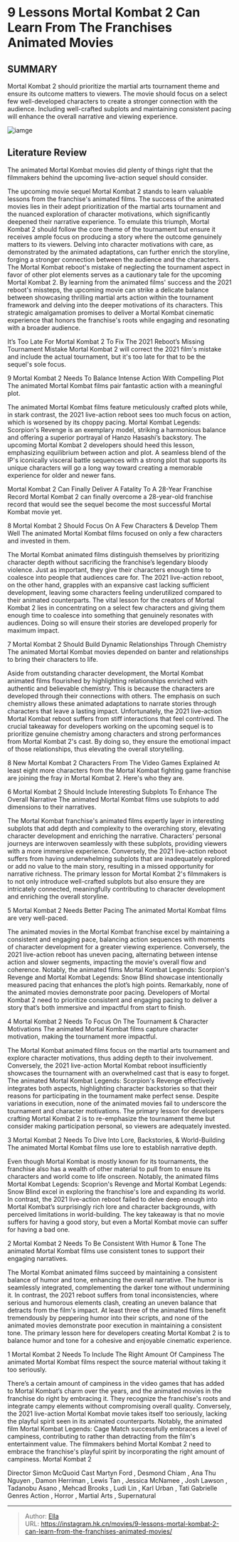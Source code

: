 # 9 Lessons Mortal Kombat 2 Can Learn From The Franchises Animated Movies


## SUMMARY 


Mortal Kombat 2
 should prioritize the martial arts tournament theme and ensure its outcome matters to viewers. 
 The movie should focus on a select few well-developed characters to create a stronger connection with the audience. 
 Including well-crafted subplots and maintaining consistent pacing will enhance the overall narrative and viewing experience. 

![iamge](https://static1.srcdn.com/wordpress/wp-content/uploads/2023/12/image-x-lessons-mortal-kombat-2-can-learn-from-the-franchise-s-animated-movies.jpg)

## Literature Review

The animated Mortal Kombat movies did plenty of things right that the filmmakers behind the upcoming live-action sequel should consider.




The upcoming movie sequel Mortal Kombat 2 stands to learn valuable lessons from the franchise&#39;s animated films. The success of the animated movies lies in their adept prioritization of the martial arts tournament and the nuanced exploration of character motivations, which significantly deepened their narrative experience. To emulate this triumph, Mortal Kombat 2 should follow the core theme of the tournament but ensure it receives ample focus on producing a story where the outcome genuinely matters to its viewers. Delving into character motivations with care, as demonstrated by the animated adaptations, can further enrich the storyline, forging a stronger connection between the audience and the characters.
The Mortal Kombat reboot&#39;s mistake of neglecting the tournament aspect in favor of other plot elements serves as a cautionary tale for the upcoming Mortal Kombat 2. By learning from the animated films&#39; success and the 2021 reboot&#39;s missteps, the upcoming movie can strike a delicate balance between showcasing thrilling martial arts action within the tournament framework and delving into the deeper motivations of its characters. This strategic amalgamation promises to deliver a Mortal Kombat cinematic experience that honors the franchise&#39;s roots while engaging and resonating with a broader audience.
            
 
 It’s Too Late For Mortal Kombat 2 To Fix The 2021 Reboot’s Missing Tournament Mistake 
Mortal Kombat 2 will correct the 2021 film&#39;s mistake and include the actual tournament, but it&#39;s too late for that to be the sequel&#39;s sole focus.












 








 9  Mortal Kombat 2 Needs To Balance Intense Action With Compelling Plot 
The animated Mortal Kombat films pair fantastic action with a meaningful plot.
        

The animated Mortal Kombat films feature meticulously crafted plots while, in stark contrast, the 2021 live-action reboot sees too much focus on action, which is worsened by its choppy pacing. Mortal Kombat Legends: Scorpion&#39;s Revenge is an exemplary model, striking a harmonious balance and offering a superior portrayal of Hanzo Hasashi’s backstory. The upcoming Mortal Kombat 2 developers should heed this lesson, emphasizing equilibrium between action and plot. A seamless blend of the IP&#39;s iconically visceral battle sequences with a strong plot that supports its unique characters will go a long way toward creating a memorable experience for older and newer fans.
            
 
 Mortal Kombat 2 Can Finally Deliver A Fatality To A 28-Year Franchise Record 
Mortal Kombat 2 can finally overcome a 28-year-old franchise record that would see the sequel become the most successful Mortal Kombat movie yet.








 8  Mortal Kombat 2 Should Focus On A Few Characters &amp; Develop Them Well 
The animated Mortal Kombat films focused on only a few characters and invested in them.


 







The Mortal Kombat animated films distinguish themselves by prioritizing character depth without sacrificing the franchise’s legendary bloody violence. Just as important, they give their characters enough time to coalesce into people that audiences care for. The 2021 live-action reboot, on the other hand, grapples with an expansive cast lacking sufficient development, leaving some characters feeling underutilized compared to their animated counterparts. The vital lesson for the creators of Mortal Kombat 2 lies in concentrating on a select few characters and giving them enough time to coalesce into something that genuinely resonates with audiences. Doing so will ensure their stories are developed properly for maximum impact.





 7  Mortal Kombat 2 Should Build Dynamic Relationships Through Chemistry 
The animated Mortal Kombat movies depended on banter and relationships to bring their characters to life.


 







Aside from outstanding character development, the Mortal Kombat animated films flourished by highlighting relationships enriched with authentic and believable chemistry. This is because the characters are developed through their connections with others. The emphasis on such chemistry allows these animated adaptations to narrate stories through characters that leave a lasting impact. Unfortunately, the 2021 live-action Mortal Kombat reboot suffers from stiff interactions that feel contrived. The crucial takeaway for developers working on the upcoming sequel is to prioritize genuine chemistry among characters and strong performances from Mortal Kombat 2&#39;s cast. By doing so, they ensure the emotional impact of those relationships, thus elevating the overall storytelling.
            
 
 8 New Mortal Kombat 2 Characters From The Video Games Explained 
At least eight more characters from the Mortal Kombat fighting game franchise are joining the fray in Mortal Kombat 2. Here&#39;s who they are.








 6  Mortal Kombat 2 Should Include Interesting Subplots To Enhance The Overall Narrative 
The animated Mortal Kombat films use subplots to add dimensions to their narratives.
        

The Mortal Kombat franchise&#39;s animated films expertly layer in interesting subplots that add depth and complexity to the overarching story, elevating character development and enriching the narrative. Characters&#39; personal journeys are interwoven seamlessly with these subplots, providing viewers with a more immersive experience. Conversely, the 2021 live-action reboot suffers from having underwhelming subplots that are inadequately explored or add no value to the main story, resulting in a missed opportunity for narrative richness. The primary lesson for Mortal Kombat 2&#39;s filmmakers is to not only introduce well-crafted subplots but also ensure they are intricately connected, meaningfully contributing to character development and enriching the overall storyline.





 5  Mortal Kombat 2 Needs Better Pacing 
The animated Mortal Kombat films are very well-paced.
        

The animated movies in the Mortal Kombat franchise excel by maintaining a consistent and engaging pace, balancing action sequences with moments of character development for a greater viewing experience. Conversely, the 2021 live-action reboot has uneven pacing, alternating between intense action and slower segments, impacting the movie&#39;s overall flow and coherence. Notably, the animated films Mortal Kombat Legends: Scorpion&#39;s Revenge and Mortal Kombat Legends: Snow Blind showcase intentionally measured pacing that enhances the plot’s high points. Remarkably, none of the animated movies demonstrate poor pacing. Developers of Mortal Kombat 2 need to prioritize consistent and engaging pacing to deliver a story that’s both immersive and impactful from start to finish.





 4  Mortal Kombat 2 Needs To Focus On The Tournament &amp; Character Motivations 
The animated Mortal Kombat films capture character motivation, making the tournament more impactful.


 







The Mortal Kombat animated films focus on the martial arts tournament and explore character motivations, thus adding depth to their involvement. Conversely, the 2021 live-action Mortal Kombat reboot insufficiently showcases the tournament with an overwhelmed cast that is easy to forget. The animated Mortal Kombat Legends: Scorpion&#39;s Revenge effectively integrates both aspects, highlighting character backstories so that their reasons for participating in the tournament make perfect sense. Despite variations in execution, none of the animated movies fail to underscore the tournament and character motivations. The primary lesson for developers crafting Mortal Kombat 2 is to re-emphasize the tournament theme but consider making participation personal, so viewers are adequately invested.





 3  Mortal Kombat 2 Needs To Dive Into Lore, Backstories, &amp; World-Building 
The animated Mortal Kombat films use lore to establish narrative depth.
        

Even though Mortal Kombat is mostly known for its tournaments, the franchise also has a wealth of other material to pull from to ensure its characters and world come to life onscreen. Notably, the animated films Mortal Kombat Legends: Scoprion&#39;s Revenge and Mortal Kombat Legends: Snow Blind excel in exploring the franchise&#39;s lore and expanding its world. In contrast, the 2021 live-action reboot failed to delve deep enough into Mortal Kombat’s surprisingly rich lore and character backgrounds, with perceived limitations in world-building. The key takeaway is that no movie suffers for having a good story, but even a Mortal Kombat movie can suffer for having a bad one.





 2  Mortal Kombat 2 Needs To Be Consistent With Humor &amp; Tone 
The animated Mortal Kombat films use consistent tones to support their engaging narratives.
        

The Mortal Kombat animated films succeed by maintaining a consistent balance of humor and tone, enhancing the overall narrative. The humor is seamlessly integrated, complementing the darker tone without undermining it. In contrast, the 2021 reboot suffers from tonal inconsistencies, where serious and humorous elements clash, creating an uneven balance that detracts from the film&#39;s impact. At least three of the animated films benefit tremendously by peppering humor into their scripts, and none of the animated movies demonstrate poor execution in maintaining a consistent tone. The primary lesson here for developers creating Mortal Kombat 2 is to balance humor and tone for a cohesive and enjoyable cinematic experience.





 1  Mortal Kombat 2 Needs To Include The Right Amount Of Campiness 
The animated Mortal Kombat films respect the source material without taking it too seriously.
        

There’s a certain amount of campiness in the video games that has added to Mortal Kombat’s charm over the years, and the animated movies in the franchise do right by embracing it. They recognize the franchise&#39;s roots and integrate campy elements without compromising overall quality. Conversely, the 2021 live-action Mortal Kombat movie takes itself too seriously, lacking the playful spirit seen in its animated counterparts. Notably, the animated film Mortal Kombat Legends: Cage Match successfully embraces a level of campiness, contributing to rather than detracting from the film&#39;s entertainment value. The filmmakers behind Mortal Kombat 2 need to embrace the franchise&#39;s playful spirit by incorporating the right amount of campiness.
  Mortal Kombat 2  


  Director    Simon McQuoid     Cast    Martyn Ford , Desmond Chiam , Ana Thu Nguyen , Damon Herriman , Lewis Tan , Jessica McNamee , Josh Lawson , Tadanobu Asano , Mehcad Brooks , Ludi Lin , Karl Urban , Tati Gabrielle     Genres    Action , Horror , Martial Arts , Supernatural    



---

> Author: [Ella](https://instagram.hk.cn/)  
> URL: https://instagram.hk.cn/movies/9-lessons-mortal-kombat-2-can-learn-from-the-franchises-animated-movies/  

